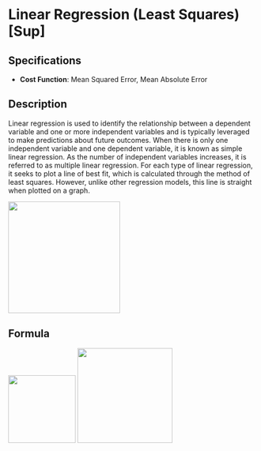 # Linear Regression (Least Squares) [Sup]

## Specifications

- **Cost Function**: Mean Squared Error, Mean Absolute Error

## Description

Linear regression is used to identify the relationship between a dependent variable and one or more independent variables and is typically leveraged to make predictions about future outcomes. When there is only one independent variable and one dependent variable, it is known as simple linear regression. As the number of independent variables increases, it is referred to as multiple linear regression. For each type of linear regression, it seeks to plot a line of best fit, which is calculated through the method of least squares. However, unlike other regression models, this line is straight when plotted on a graph.

<img src="image1.png" style="width:2.35164in" />

## Formula

<img src="image3.png" style="width:1.42095in" />

<img src="image2.png" style="width:1.99146in" />
